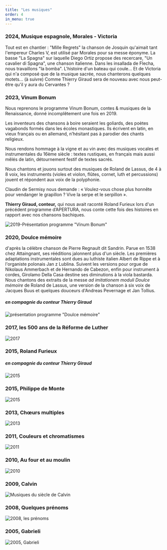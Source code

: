 ```yaml
---
title: "Les musiques"
order: 4
in_menu: true
---
```

### 2024, Musique espagnole, Morales - Victoria

Tout est en chantier : "Mille Regrets" la chanson de Josquin qu'aimait tant l'empereur Charles V, est utilisé par Morales pour sa messe éponyme.
La basse "La Spagna" sur laquelle Diego Ortiz propose des recercare, "Un cavalier di Spagna", une chanson italienne.
Dans les insallada de Flecha, nous travaillons "la bomba". L'histoire d'un bateau qui coule...
Et de Victoria qui n'a composé que de la musique sacrée, nous chanterons quelques motets... (à suivre)
Comme Thierry Giraud sera de nouveau avec nous peut-être qu'il y aura du Cervantes ?


### 2023, Vinum Bonum

Nous reprenons le programme Vinum Bonum, contes & musiques de la Renaissance, donné incomplêtement une fois en 2019.

Les inventeurs des chansons à boire seraient les goliards, des poètes vagabonds formés dans les écoles monastiques. Ils écrivent en latin, en vieux français ou en allemand, n’hésitant pas à parodier des chants religieux.

Nous rendons hommage à la vigne et au vin avec des musiques vocales et instrumentales du 16ème siècle : textes rustiques, en français mais aussi mêlés de latin, détournement festif de textes sacrés.

Nous chantons et jouons surtout des musiques de Roland de Lassus, de 4 à 8 voix, les instruments (violes et violon, flûtes, cornet, luth et percussions) jouent et répondent aux voix de la polyphonie.

Claudin de Sermisy nous demande : « Voulez-vous chose plus honnête pour vendanger le grapillon ? Vive la serpe et le serpillon ».

**Thierry Giraud, conteur,** qui nous avait raconté Roland Furieux lors d'un précédent programme d’APERTURA, nous conte cette fois des histoires en rapport avec nos chansons bachiques.

![2019-Présentation programme "Vinum Bonum"](https://github.com/ensembleapertura/test-website-repo-3796/blob/main/images/Couverture-VinumBonum.png?raw=true)

### 2020, Doulce mémoire

d'après la célèbre chanson de Pierre Regnault dit Sandrin. Parue en 1538 chez Attaingnant, ses rééditions jalonnent plus d'un siècle. Les premières adaptations instrumentales sont dues au luthiste italien Albert de Rippe et à l'organiste polonais Jan z Lublina.  Suivent les versions pour orgue de Nikolaus Ammerbach et de Hernando de Cabezon, enfin pour instrument à cordes, Girolamo Della Casa destine ses diminutions à la viola bastarda. Nous chantons des extraits de la messe _ad imitationem moduli Doulce mémoire_ de Roland de Lassus, une version de la chanson à six voix de Jacques Buus et quelques douceurs d'Andreas Pevernage et Jan Tollius.

##### en compagnie du conteur Thierry Giraud

![présentation programme "Doulce mémoire"](https://github.com/ensembleapertura/test-website-repo-3796/blob/main/images/web_COULEUR-doulcememoire-Couverture.jpg?raw=true)




### 2017, les 500 ans de la Réforme de Luther

![2017](https://github.com/ensembleapertura/test-website-repo-3796/blob/main/images/Couverture-Luther-2017.jpg?raw=true)

### 2015, Roland Furieux
##### en compagnie du conteur Thierry Giraud

![2015](https://github.com/ensembleapertura/test-website-repo-3796/blob/main/images/Couverture-Roland.jpg?raw=true)

### 2015, Philippe de Monte

![2015](https://github.com/ensembleapertura/test-website-repo-3796/blob/main/images/web_2015-08-afficheMarennesA3.jpg?raw=true)


### 2013, Chœurs multiples

![2013](https://github.com/ensembleapertura/test-website-repo-3796/blob/main/images/couverture-CoeursMultiples-2013.jpg?raw=true)

### 2011, Couleurs et chromatismes

![2011](https://github.com/ensembleapertura/test-website-repo-3796/blob/main/images/apertura-color-affiche-couleur-04.jpg?raw=true)

### 2010, Au four et au moulin

![2010](https://github.com/ensembleapertura/test-website-repo-3796/blob/main/images/Apertura-aufour-affiche-2010.jpg?raw=true)

### 2009, Calvin

![Musiques du siècle de Calvin](https://github.com/ensembleapertura/test-website-repo-3796/blob/main/images/apertura-calvin-mel.jpg?raw=true)

### 2008, Quelques prénoms

![2008, les prénoms](https://github.com/ensembleapertura/test-website-repo-3796/blob/main/images/apertura-affiche-prenom-2008.png?raw=true)

### 2005, Gabrieli

![2005, Gabrieli](https://github.com/ensembleapertura/test-website-repo-3796/blob/main/images/Apertura-couverture-Gabrieli-2005.jpg?raw=true) 
